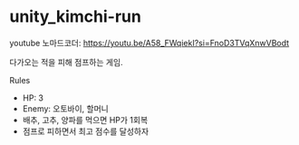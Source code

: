 # unity_kimchi-run
youtube 노마드코더: https://youtu.be/A58_FWqiekI?si=FnoD3TVqXnwVBodt

다가오는 적을 피해 점프하는 게임.

Rules
- HP: 3
- Enemy: 오토바이, 할머니
- 배추, 고추, 양파를 먹으면 HP가 1회복
- 점프로 피하면서 최고 점수를 달성하자
